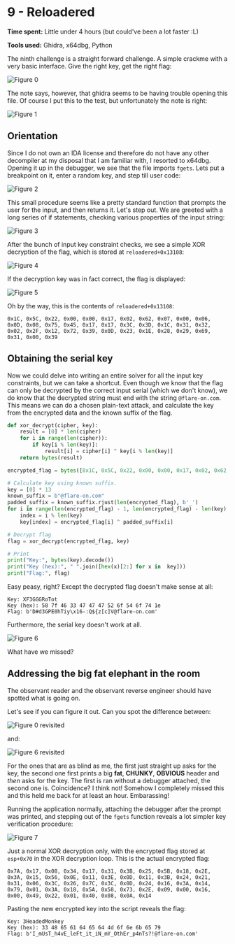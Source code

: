 9 - Reloadered
==============

**Time spent:** Little under 4 hours (but could've been a lot faster :L)

**Tools used:** Ghidra, x64dbg, Python

The ninth challenge is a straight forward challenge. A simple crackme with a very basic interface. Give the right key, get the right flag:

![Figure 0](screenshot1.png)

The note says, however, that ghidra seems to be having trouble opening this file. Of course I put this to the test, but unfortunately the note is right:

![Figure 1](ghidra1.png)

Orientation
-----------

Since I do not own an IDA license and therefore do not have any other decompiler at my disposal that I am familiar with, I resorted to x64dbg. Opening it up in the debugger, we see that the file imports `fgets`. Lets put a breakpoint on it, enter a random key, and step till user code:

![Figure 2](x64dbg1.png)

This small procedure seems like a pretty standard function that prompts the user for the input, and then returns it. Let's step out. We are greeted with a long series of if statements, checking various properties of the input string:

![Figure 3](x64dbg2.png)

After the bunch of input key constraint checks, we see a simple XOR decryption of the flag, which is stored at `reloadered+0x13108`:

![Figure 4](x64dbg3.png)

If the decryption key was in fact correct, the flag is displayed:

![Figure 5](x64dbg4.png)

Oh by the way, this is the contents of `reloadered+0x13108`:

```
0x1C, 0x5C, 0x22, 0x00, 0x00, 0x17, 0x02, 0x62, 0x07, 0x00, 0x06, 0x0D, 0x08, 0x75, 0x45, 0x17, 0x17, 0x3C, 0x3D, 0x1C, 0x31, 0x32, 0x02, 0x2F, 0x12, 0x72, 0x39, 0x0D, 0x23, 0x1E, 0x28, 0x29, 0x69, 0x31, 0x00, 0x39
```

Obtaining the serial key
------------------------

Now we could delve into writing an entire solver for all the input key constraints, but we can take a shortcut. Even though we know that the flag can only be decrypted by the correct input serial (which we don't know), we do know that the decrypted string must end with the string `@flare-on.com`. This means we can do a chosen plain-text attack, and calculate the key from the encrypted data and the known suffix of the flag.

```python
def xor_decrypt(cipher, key):
    result = [0] * len(cipher)
    for i in range(len(cipher)):
        if key[i % len(key)]:
            result[i] = cipher[i] ^ key[i % len(key)]
    return bytes(result)  

encrypted_flag = bytes([0x1C, 0x5C, 0x22, 0x00, 0x00, 0x17, 0x02, 0x62, 0x07, 0x00, 0x06, 0x0D, 0x08, 0x75, 0x45, 0x17, 0x17, 0x3C, 0x3D, 0x1C, 0x31, 0x32, 0x02, 0x2F, 0x12, 0x72, 0x39, 0x0D, 0x23, 0x1E, 0x28, 0x29, 0x69, 0x31, 0x00, 0x39])

# Calculate key using known suffix.
key = [0] * 13
known_suffix = b"@flare-on.com"
padded_suffix = known_suffix.rjust(len(encrypted_flag), b'_')
for i in range(len(encrypted_flag) - 1, len(encrypted_flag) - len(key) - 1, -1):
    index = i % len(key)
    key[index] = encrypted_flag[i] ^ padded_suffix[i]

# Decrypt flag
flag = xor_decrypt(encrypted_flag, key)

# Print
print("Key:", bytes(key).decode())
print("Key (hex):", " ".join([hex(x)[2:] for x in  key]))
print("Flag:", flag)
```

Easy peasy, right? Except the decrypted flag doesn't make sense at all:

```
Key: XF3GGGRoTot
Key (hex): 58 7f 46 33 47 47 47 52 6f 54 6f 74 1e
Flag: b'D#d3GPE0hTiy\x16-:Q${z[c]V@flare-on.com'
```

Furthermore, the serial key doesn't work at all. 

![Figure 6](screenshot2.png)

What have we missed?

Addressing the big fat elephant in the room
-------------------------------------------

The observant reader and the observant reverse engineer should have spotted what is going on.

Let's see if you can figure it out. Can you spot the difference between:

![Figure 0 revisited](screenshot1.png)

and:

![Figure 6 revisited](screenshot2.png)

For the ones that are as blind as me, the first just straight up asks for the key, the second one first prints a big **fat**, **CHUNKY**, __**OBVIOUS**__ header and _then_ asks for the key. The first is ran without a debugger attached, the second one is. Coincidence? I think not! Somehow I completely missed this and this held me back for at least an hour. Embarassing!

Running the application normally, attaching the debugger after the prompt was printed, and stepping out of the `fgets` function reveals a lot simpler key verification procedure:

![Figure 7](x64dbg5.png)

Just a normal XOR decryption only, with the encrypted flag stored at `esp+0x70` in the XOR decryption loop. This is the actual encrypted flag:

```
0x7A, 0x17, 0x08, 0x34, 0x17, 0x31, 0x3B, 0x25, 0x5B, 0x18, 0x2E, 0x3A, 0x15, 0x56, 0x0E, 0x11, 0x3E, 0x0D, 0x11, 0x3B, 0x24, 0x21, 0x31, 0x06, 0x3C, 0x26, 0x7C, 0x3C, 0x0D, 0x24, 0x16, 0x3A, 0x14, 0x79, 0x01, 0x3A, 0x18, 0x5A, 0x58, 0x73, 0x2E, 0x09, 0x00, 0x16, 0x00, 0x49, 0x22, 0x01, 0x40, 0x08, 0x0A, 0x14
```

Pasting the new encrypted key into the script reveals the flag:

```
Key: 3HeadedMonkey
Key (hex): 33 48 65 61 64 65 64 4d 6f 6e 6b 65 79
Flag: b'I_mUsT_h4vE_leFt_it_iN_mY_OthEr_p4nTs?!@flare-on.com'
```